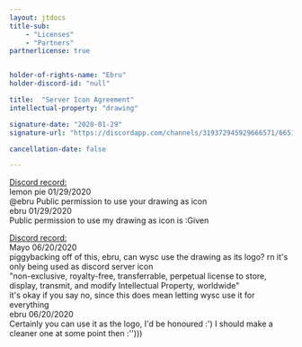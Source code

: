 ```yaml
---
layout: jtdocs
title-sub:
    - "Licenses"
    - "Partners"
partnerlicense: true


holder-of-rights-name: "Ebru"
holder-discord-id: "null"

title:  "Server Icon Agreement"
intellectual-property: "drawing"

signature-date: "2020-01-29"
signature-url: "https://discordapp.com/channels/319372945929666571/665165509586845706/672314388488781861"

cancellation-date: false

---
```


[Discord record:](https://discordapp.com/channels/319372945929666571/665165509586845706/672314388488781861)  
lemon pie 01/29/2020  
@ebru Public permission to use your drawing as icon  
ebru 01/29/2020  
Public permission to use my drawing as icon is :Given  

[Discord record:](https://discord.com/channels/319372945929666571/664045372477276160/723928183749214238)  
Mayo 06/20/2020  
piggybacking off of this, ebru, can wysc use the drawing as its logo? rn it's only being used as discord server icon  
"non-exclusive, royalty-free, transferrable, perpetual license to store, display, transmit, and modify Intellectual Property, worldwide"  
it's okay if you say no, since this does mean letting wysc use it for everything  
ebru 06/20/2020  
Certainly you can use it as the logo, I'd be honoured :') I should make a cleaner one at some point then :'')))
